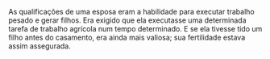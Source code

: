 ﻿As qualificações de uma esposa eram a habilidade para executar trabalho pesado e gerar filhos. Era exigido que ela executasse uma determinada tarefa de trabalho agrícola num tempo determinado. E se ela tivesse tido um filho antes do casamento, era ainda mais valiosa; sua fertilidade estava assim assegurada.
